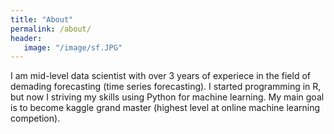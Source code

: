 ```yaml
---
title: "About"
permalink: /about/
header:
   image: "/image/sf.JPG"
---
```



I am mid-level data scientist with over 3 years of experiece in the field of demading forecasting (time series forecasting).
I started programming in R, but now I striving my skills using Python for machine learning.
My main goal is to become kaggle grand master (highest level at online machine learning competion).

